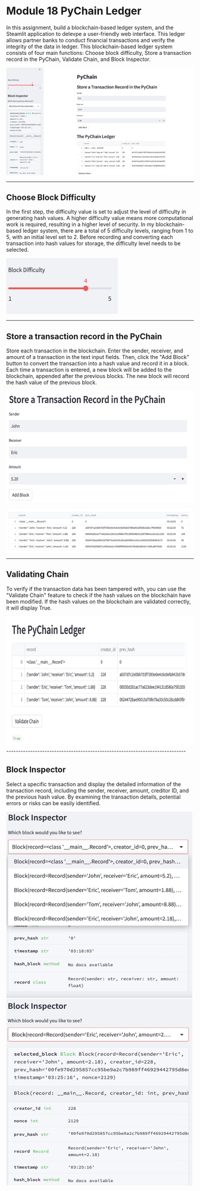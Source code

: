 # Module 18 PyChain Ledger

In this assignment, build a blockchain-based ledger system, and the Steamlit application to delevpe a user-friendly web interface. This ledger allows partner banks to conduct financial transactions and verify the integrity of the data in ledger. This blockchain-based ledger system consists of four main functions: Choose block difficulty, Store a transaction record in the PyChain, Validate Chain, and Block Inspector.

![WebInterface.jpeg](WebInterface.jpeg)

---------------------------------------------------------------------------
## Choose Block Difficulty
In the first step, the difficulty value is set to adjust the level of difficulty in generating hash values. A higher difficulty value means more computational work is required, resulting in a higher level of security. In my blockchain-based ledger system, there are a total of 5 difficulty levels, ranging from 1 to 5, with an initial level set to 2. Before recording and converting each transaction into hash values for storage, the difficulty level needs to be selected.

<img src="BlockDifficulty.jpeg" alt="Block Difficulty" width="300" height="150">

---------------------------------------------------------------------------
## Store a transaction record in the PyChain

Store each transaction in the blockchain. Enter the sender, receiver, and amount of a transaction in the text input fields. Then, click the "Add Block" button to convert the transaction into a hash value and record it in a block. Each time a transaction is entered, a new block will be added to the blockchain, appended after the previous blocks. The new block will record the hash value of the previous block.

<img src="StoreTransaction.jpeg" alt="Store Transaction" width="600" height="300">

![PyChainLedger2.jpeg](PyChainLedger2.jpeg)

---------------------------------------------------------------------------
## Validating Chain

To verify if the transaction data has been tampered with, you can use the "Validate Chain" feature to check if the hash values on the blockchain have been modified. If the hash values on the blockchain are validated correctly, it will display True.

<img src="ChainValidate.jpeg" alt="Chain Validate" width="700" height="350">
---------------------------------------------------------------------------

## Block Inspector

Select a specific transaction and display the detailed information of the transaction record, including the sender, receiver, amount, creditor ID, and the previous hash value. By examining the transaction details, potential errors or risks can be easily identified.

<img src="BlockInspector1.jpeg" alt="Block Inspector" width="500" height="500">

<img src="BlockInspector2.jpeg" alt="Block Inspector" width="500" height="500">
